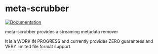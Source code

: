 # meta-scrubber
[![Documentation](https://godoc.org/github.com/getlantern/meta-scrubber?status.svg)](http://pkg.go.dev/github.com/getlantern/meta-scrubber?tab=doc)

meta-scrubber provides a streaming metadata remover

It is a WORK IN PROGRESS and currently provides ZERO guarantees and VERY limited file format support.
